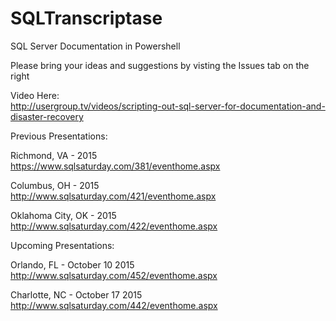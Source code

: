 # SQLTranscriptase 
SQL Server Documentation in Powershell



Please bring your ideas and suggestions by visting the Issues tab on the right

Video Here:<br>
http://usergroup.tv/videos/scripting-out-sql-server-for-documentation-and-disaster-recovery

Previous Presentations:

Richmond, VA - 2015<br>
https://www.sqlsaturday.com/381/eventhome.aspx

Columbus, OH - 2015<br>
http://www.sqlsaturday.com/421/eventhome.aspx

Oklahoma City, OK - 2015<br>
http://www.sqlsaturday.com/422/eventhome.aspx

Upcoming Presentations:

Orlando, FL - October 10 2015<br>
http://www.sqlsaturday.com/452/eventhome.aspx

Charlotte, NC - October 17 2015<br>
http://www.sqlsaturday.com/442/eventhome.aspx


